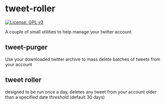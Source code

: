 # tweet-roller

[![License: GPL v3](https://img.shields.io/badge/License-GPLv3-blue.svg)](https://www.gnu.org/licenses/gpl-3.0)

A couple of small utilities to help manage your twitter account

## tweet-purger

Use your downloaded twitter archive to mass delete batches of tweets
from your account

## tweet roller

designed to be run once a day, deletes any tweet from your account
older than a specified date threshold (default 30 days)
